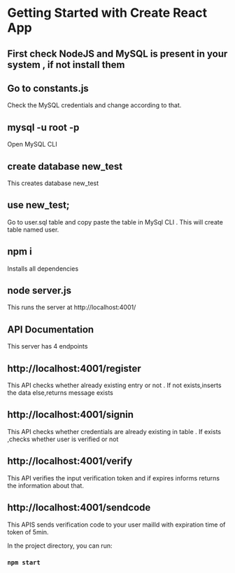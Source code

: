 # Getting Started with Create React App

## First check NodeJS and MySQL is present in your system , if not install them

## Go to constants.js

Check the MySQL credentials and change according to that.

## mysql -u root -p

Open MySQL CLI

## create database new_test

This creates database new_test

## use new_test;

Go to user.sql table and copy paste the table in MySql CLI . This will create table named user.

## npm i

Installs all dependencies

## node server.js

This runs the server at http://localhost:4001/

## API Documentation

This server has 4 endpoints

## http://localhost:4001/register

This API checks whether already existing entry or not . If not exists,inserts the data else,returns message exists

## http://localhost:4001/signin

This API checks whether credentials are already existing in table . If exists ,checks whether user is verified or not

## http://localhost:4001/verify

This API verifies the input verification token and if expires informs returns the information about that.

## http://localhost:4001/sendcode

This APIS sends verification code to your user mailId with expiration time of token of 5min.

In the project directory, you can run:

### `npm start`
